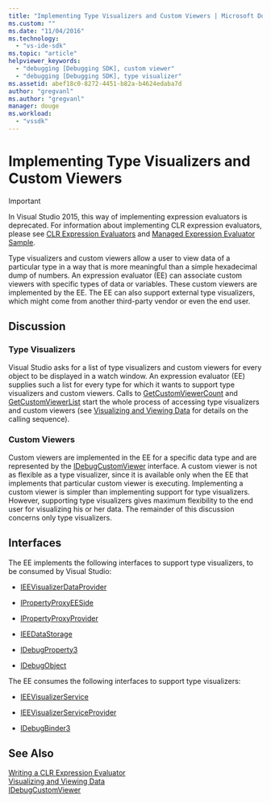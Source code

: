 ```yaml
---
title: "Implementing Type Visualizers and Custom Viewers | Microsoft Docs"
ms.custom: ""
ms.date: "11/04/2016"
ms.technology: 
  - "vs-ide-sdk"
ms.topic: "article"
helpviewer_keywords: 
  - "debugging [Debugging SDK], custom viewer"
  - "debugging [Debugging SDK], type visualizer"
ms.assetid: abef18c0-8272-4451-b82a-b4624edaba7d
author: "gregvanl"
ms.author: "gregvanl"
manager: douge
ms.workload: 
  - "vssdk"
---
```

# Implementing Type Visualizers and Custom Viewers
> [!IMPORTANT]
>  In Visual Studio 2015, this way of implementing expression evaluators is deprecated. For information about implementing CLR expression evaluators, please see [CLR Expression Evaluators](https://github.com/Microsoft/ConcordExtensibilitySamples/wiki/CLR-Expression-Evaluators) and [Managed Expression Evaluator Sample](https://github.com/Microsoft/ConcordExtensibilitySamples/wiki/Managed-Expression-Evaluator-Sample).  
  
 Type visualizers and custom viewers allow a user to view data of a particular type in a way that is more meaningful than a simple hexadecimal dump of numbers. An expression evaluator (EE) can associate custom viewers with specific types of data or variables. These custom viewers are implemented by the EE. The EE can also support external type visualizers, which might come from another third-party vendor or even the end user.  
  
## Discussion  
  
### Type Visualizers  
 Visual Studio asks for a list of type visualizers and custom viewers for every object to be displayed in a watch window. An expression evaluator (EE) supplies such a list for every type for which it wants to support type visualizers and custom viewers. Calls to [GetCustomViewerCount](../../extensibility/debugger/reference/idebugproperty3-getcustomviewercount.md) and [GetCustomViewerList](../../extensibility/debugger/reference/idebugproperty3-getcustomviewerlist.md) start the whole process of accessing type visualizers and custom viewers (see [Visualizing and Viewing Data](../../extensibility/debugger/visualizing-and-viewing-data.md) for details on the calling sequence).  
  
### Custom Viewers  
 Custom viewers are implemented in the EE for a specific data type and are represented by the [IDebugCustomViewer](../../extensibility/debugger/reference/idebugcustomviewer.md) interface. A custom viewer is not as flexible as a type visualizer, since it is available only when the EE that implements that particular custom viewer is executing. Implementing a custom viewer is simpler than implementing support for type visualizers. However, supporting type visualizers gives maximum flexibility to the end user for visualizing his or her data. The remainder of this discussion concerns only type visualizers.  
  
## Interfaces  
 The EE implements the following interfaces to support type visualizers, to be consumed by Visual Studio:  
  
-   [IEEVisualizerDataProvider](../../extensibility/debugger/reference/ieevisualizerdataprovider.md)  
  
-   [IPropertyProxyEESide](../../extensibility/debugger/reference/ipropertyproxyeeside.md)  
  
-   [IPropertyProxyProvider](../../extensibility/debugger/reference/ipropertyproxyprovider.md)  
  
-   [IEEDataStorage](../../extensibility/debugger/reference/ieedatastorage.md)  
  
-   [IDebugProperty3](../../extensibility/debugger/reference/idebugproperty3.md)  
  
-   [IDebugObject](../../extensibility/debugger/reference/idebugobject.md)  
  
 The EE consumes the following interfaces to support type visualizers:  
  
-   [IEEVisualizerService](../../extensibility/debugger/reference/ieevisualizerservice.md)  
  
-   [IEEVisualizerServiceProvider](../../extensibility/debugger/reference/ieevisualizerserviceprovider.md)  
  
-   [IDebugBinder3](../../extensibility/debugger/reference/idebugbinder3.md)  
  
## See Also  
 [Writing a CLR Expression Evaluator](../../extensibility/debugger/writing-a-common-language-runtime-expression-evaluator.md)   
 [Visualizing and Viewing Data](../../extensibility/debugger/visualizing-and-viewing-data.md)   
 [IDebugCustomViewer](../../extensibility/debugger/reference/idebugcustomviewer.md)